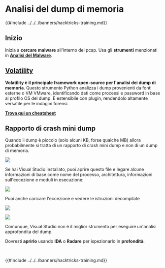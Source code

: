 # Analisi del dump di memoria

{{#include ../../../banners/hacktricks-training.md}}

## Inizio

Inizia a **cercare** **malware** all'interno del pcap. Usa gli **strumenti** menzionati in [**Analisi del Malware**](../malware-analysis.md).

## [Volatility](../../../generic-methodologies-and-resources/basic-forensic-methodology/memory-dump-analysis/volatility-cheatsheet.md)

**Volatility è il principale framework open-source per l'analisi dei dump di memoria**. Questo strumento Python analizza i dump provenienti da fonti esterne o VM VMware, identificando dati come processi e password in base al profilo OS del dump. È estensibile con plugin, rendendolo altamente versatile per le indagini forensi.

**[Trova qui un cheatsheet](../../../generic-methodologies-and-resources/basic-forensic-methodology/memory-dump-analysis/volatility-cheatsheet.md)**

## Rapporto di crash mini dump

Quando il dump è piccolo (solo alcuni KB, forse qualche MB) allora probabilmente si tratta di un rapporto di crash mini dump e non di un dump di memoria.

![](<../../../images/image (216).png>)

Se hai Visual Studio installato, puoi aprire questo file e legare alcune informazioni di base come nome del processo, architettura, informazioni sull'eccezione e moduli in esecuzione:

![](<../../../images/image (217).png>)

Puoi anche caricare l'eccezione e vedere le istruzioni decompilate

![](<../../../images/image (219).png>)

![](<../../../images/image (218) (1).png>)

Comunque, Visual Studio non è il miglior strumento per eseguire un'analisi approfondita del dump.

Dovresti **aprirlo** usando **IDA** o **Radare** per ispezionarlo in **profondità**.

​

{{#include ../../../banners/hacktricks-training.md}}
